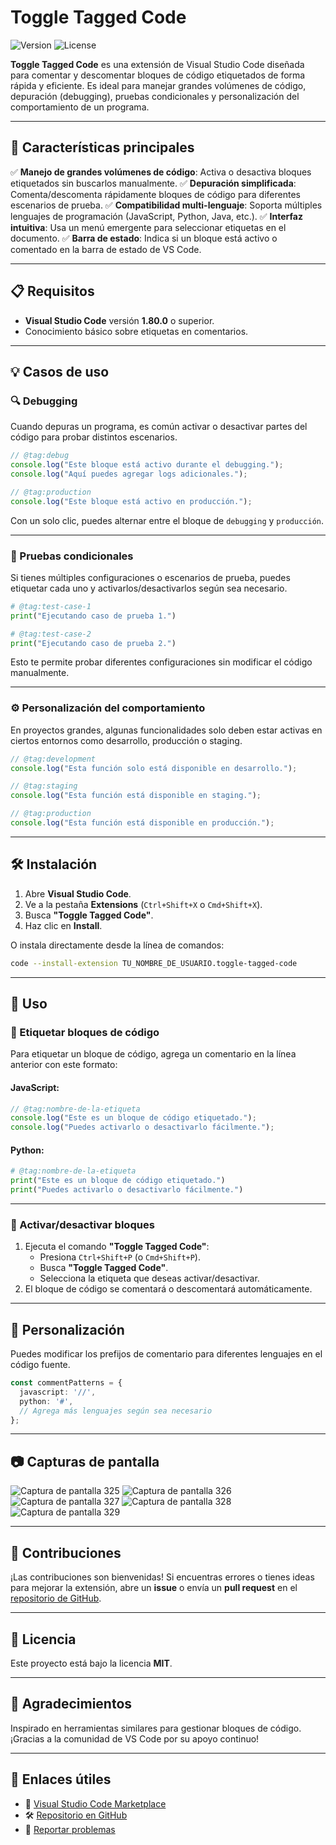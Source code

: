 
# Toggle Tagged Code

![Version](https://img.shields.io/badge/version-1.0.0-blue) ![License](https://img.shields.io/badge/license-MIT-green)

**Toggle Tagged Code** es una extensión de Visual Studio Code diseñada para comentar y descomentar bloques de código etiquetados de forma rápida y eficiente. Es ideal para manejar grandes volúmenes de código, depuración (debugging), pruebas condicionales y personalización del comportamiento de un programa.

---

## 🚀 Características principales

✅ **Manejo de grandes volúmenes de código**: Activa o desactiva bloques etiquetados sin buscarlos manualmente.
✅ **Depuración simplificada**: Comenta/descomenta rápidamente bloques de código para diferentes escenarios de prueba.
✅ **Compatibilidad multi-lenguaje**: Soporta múltiples lenguajes de programación (JavaScript, Python, Java, etc.).
✅ **Interfaz intuitiva**: Usa un menú emergente para seleccionar etiquetas en el documento.
✅ **Barra de estado**: Indica si un bloque está activo o comentado en la barra de estado de VS Code.

---

## 📋 Requisitos

- **Visual Studio Code** versión **1.80.0** o superior.
- Conocimiento básico sobre etiquetas en comentarios.

---

## 💡 Casos de uso

### 🔍 Debugging
Cuando depuras un programa, es común activar o desactivar partes del código para probar distintos escenarios.

```javascript
// @tag:debug
console.log("Este bloque está activo durante el debugging.");
console.log("Aquí puedes agregar logs adicionales.");

// @tag:production
console.log("Este bloque está activo en producción.");
```

Con un solo clic, puedes alternar entre el bloque de `debugging` y `producción`.

---

### 🧪 Pruebas condicionales
Si tienes múltiples configuraciones o escenarios de prueba, puedes etiquetar cada uno y activarlos/desactivarlos según sea necesario.

```python
# @tag:test-case-1
print("Ejecutando caso de prueba 1.")

# @tag:test-case-2
print("Ejecutando caso de prueba 2.")
```

Esto te permite probar diferentes configuraciones sin modificar el código manualmente.

---

### ⚙️ Personalización del comportamiento
En proyectos grandes, algunas funcionalidades solo deben estar activas en ciertos entornos como desarrollo, producción o staging.

```javascript
// @tag:development
console.log("Esta función solo está disponible en desarrollo.");

// @tag:staging
console.log("Esta función está disponible en staging.");

// @tag:production
console.log("Esta función está disponible en producción.");
```

---

## 🛠️ Instalación

1. Abre **Visual Studio Code**.
2. Ve a la pestaña **Extensions** (`Ctrl+Shift+X` o `Cmd+Shift+X`).
3. Busca **"Toggle Tagged Code"**.
4. Haz clic en **Install**.

O instala directamente desde la línea de comandos:

```bash
code --install-extension TU_NOMBRE_DE_USUARIO.toggle-tagged-code
```

---

## 📝 Uso

### 📌 Etiquetar bloques de código
Para etiquetar un bloque de código, agrega un comentario en la línea anterior con este formato:

#### JavaScript:
```javascript
// @tag:nombre-de-la-etiqueta
console.log("Este es un bloque de código etiquetado.");
console.log("Puedes activarlo o desactivarlo fácilmente.");
```

#### Python:
```python
# @tag:nombre-de-la-etiqueta
print("Este es un bloque de código etiquetado.")
print("Puedes activarlo o desactivarlo fácilmente.")
```

---

### 🔄 Activar/desactivar bloques

1. Ejecuta el comando **"Toggle Tagged Code"**:
   - Presiona `Ctrl+Shift+P` (o `Cmd+Shift+P`).
   - Busca **"Toggle Tagged Code"**.
   - Selecciona la etiqueta que deseas activar/desactivar.
2. El bloque de código se comentará o descomentará automáticamente.

---

## 🎨 Personalización
Puedes modificar los prefijos de comentario para diferentes lenguajes en el código fuente.

```typescript
const commentPatterns = {
  javascript: '//',
  python: '#',
  // Agrega más lenguajes según sea necesario
};
```

---

## 📷 Capturas de pantalla

![Captura de pantalla 325](Captura%20de%20pantalla%20(325).png)
![Captura de pantalla 326](Captura%20de%20pantalla%20(326).png)
![Captura de pantalla 327](Captura%20de%20pantalla%20(327).png)
![Captura de pantalla 328](Captura%20de%20pantalla%20(328).png)
![Captura de pantalla 329](Captura%20de%20pantalla%20(329).png)

---

## 🤝 Contribuciones
¡Las contribuciones son bienvenidas! Si encuentras errores o tienes ideas para mejorar la extensión, abre un **issue** o envía un **pull request** en el [repositorio de GitHub](#).

---

## 📜 Licencia

Este proyecto está bajo la licencia **MIT**.

---

## 🙏 Agradecimientos
Inspirado en herramientas similares para gestionar bloques de código. ¡Gracias a la comunidad de VS Code por su apoyo continuo!

---

## 🔗 Enlaces útiles

- 📌 [Visual Studio Code Marketplace](#)
- 🛠️ [Repositorio en GitHub](#)
- 🐞 [Reportar problemas](#)

